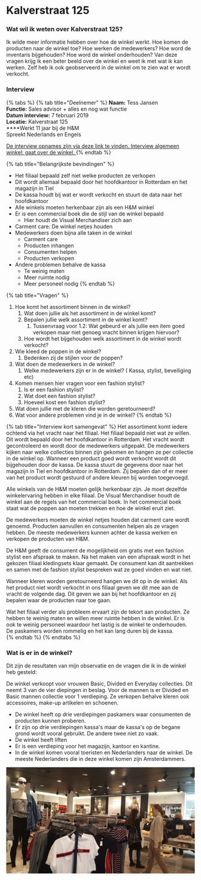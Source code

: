 # Kalverstraat 125

### Wat wil ik weten over Kalverstraat 125?

Ik wilde meer informatie hebben over hoe de winkel werkt. Hoe komen de producten naar de winkel toe? Hoe werken de medewerkers? Hoe word de inventaris bijgehouden? Hoe word de winkel onderhouden? Van deze vragen krijg ik een beter beeld over de winkel en weet ik met wat ik kan werken. Zelf heb ik ook geobserveerd in de winkel om te zien wat er wordt verkocht. 

### Interview

{% tabs %}
{% tab title="Deelnemer" %}
**Naam:** Tess Jansen  
**Functie:** Sales advisor + alles en nog wat functie  
**Datum interview:** 7 februari 2019  
**Locatie:** Kalverstraat 125  
****Werkt 11 jaar bij de H&M  
Spreekt Nederlands en Engels

[De interview opnames zijn via deze link te vinden. Interview algemeen winkel: gaat over de winkel. ](https://drive.google.com/open?id=1voqQJow55nzKWkp7Z_x9aaltMxK8Ls59)
{% endtab %}

{% tab title="Belangrijkste bevindingen" %}
* Het filiaal bepaald zelf niet welke producten ze verkopen
* Dit wordt allemaal bepaald door het hoofdkantoor in Rotterdam en het magazijn in Tiel
* De kassa houdt bij wat er wordt verkocht en stuurt de data naar het hoofdkantoor
* Alle winkels moeten herkenbaar zijn als een H&M winkel
* Er is een commercial boek die de stijl van de winkel bepaald
  * Hier houdt de Visual Merchandiser zich aan
* Carment care: De winkel netjes houden 
* Medewerkers doen bijna alle taken in de winkel
  * Carment care
  * Producten inhangen
  * Consumenten helpen
  * Producten verkopen
* Andere problemen behalve de kassa
  * Te weinig maten
  * Meer ruimte nodig
  * Meer personeel nodig
{% endtab %}

{% tab title="Vragen" %}
1. Hoe komt het assortiment binnen in de winkel?
   1. Wat doen jullie als het assortiment in de winkel komt?
   2. Bepalen jullie welk assortiment in de winkel komt?
      1. Tussenvraag voor 1.2: Wat gebeurd er als jullie een item goed verkopen maar niet genoeg vracht binnen krijgen hiervoor?
   3. Hoe wordt het bijgehouden welk assortiment in de winkel wordt verkocht?
2. Wie kleed de poppen in de winkel?
   1. Bedenken zij de stijlen voor de poppen?
3. Wat doen de medewerkers in de winkel?
   1. Welke medewerkers zijn er in de winkel? \( Kassa, stylist, beveiliging etc\)
4. Komen mensen hier vragen voor een fashion stylist?
   1. Is er een fashion stylist?
   2. Wat doet een fashion stylist?
   3. Hoeveel kost een fashion stylist?
5. Wat doen jullie met de kleren die worden geretourneerd?
6. Wat voor andere problemen vind je in de winkel?
{% endtab %}

{% tab title="Interview kort samengevat" %}
Het assortiment komt iedere ochtend via het vracht naar het filiaal. Het filiaal bepaald niet wat ze willen. Dit wordt bepaald door het hoofdkantoor in Rotterdam. Het vracht wordt gecontroleerd en wordt door de medewerkers uitgepakt. De medewerkers kijken naar welke collecties binnen zijn gekomen en hangen ze per collectie in de winkel op. Wanneer een product goed wordt verkocht wordt dit bijgehouden door de kassa. De kassa stuurt de gegevens door naar het magazijn in Tiel en hoofdkantoor in Rotterdam. Zij bepalen dan of er meer van het product wordt gestuurd of andere kleuren bij worden toegevoegd.

Alle winkels van de H&M moeten gelijk herkenbaar zijn. Je moet dezelfde winkelervaring hebben in elke filiaal. De Visual Merchandiser houdt de winkel aan de regels van het commercial boek. In het commercial boek staat wat de poppen aan moeten trekken en hoe de winkel eruit ziet.

De medewerkers moeten de winkel netjes houden dat carment care wordt genoemd. Producten aanvullen en consumenten helpen als ze vragen hebben. De meeste medewerkers kunnen achter de kassa werken en verkopen de producten van H&M.

De H&M geeft de consument de mogelijkheid om gratis met een fashion stylist een afspraak te maken. Na het maken van een afspraak wordt in het gekozen filiaal kledingsets klaar gemaakt. De consument kan dit aantrekken en samen met de fashion stylist bespreken wat ze goed vinden en wat niet. 

Wanneer kleren worden geretourneerd hangen we dit op in de winkel. Als het product niet wordt verkocht in ons filiaal geven we dit mee aan de vracht de volgende dag. Dit geven we aan bij het hoofdkantoor en zij bepalen waar de producten naar toe gaan. 

Wat het filiaal verder als probleem ervaart zijn de tekort aan producten. Ze hebben te weinig maten en willen meer ruimte hebben in de winkel. Er is ook te weinig personeel waardoor het lastig is de winkel te onderhouden. De paskamers worden rommelig en het kan lang duren bij de kassa.  
{% endtab %}
{% endtabs %}

### Wat is er in de winkel?

Dit zijn de resultaten van mijn observatie en de vragen die ik in de winkel heb gesteld:

De winkel verkoopt voor vrouwen Basic, Divided en Everyday collecties. Dit neemt 3 van de vier diepingen in beslag. Voor de mannen is er Divided en Basic mannen collectie voor 1 verdieping. Ze verkopen behalve kleren ook accessoires, make-up artikelen en schoenen.

* De winkel heeft op drie verdiepingen paskamers waar consumenten de producten kunnen proberen. 
* Er zijn op drie verdiepingen kassa's maar de kassa's op de begane grond wordt vooral gebruikt. De andere twee niet zo vaak.
* De winkel heeft liften
* Er is een verdieping voor het magazijn, kantoor en kantine.
* In de winkel komen vooral toeristen en Nederlanders naar de winkel. De meeste Nederlanders die in deze winkel komen zijn Amsterdammers.

![](../../.gitbook/assets/20190326_152744.jpg)


